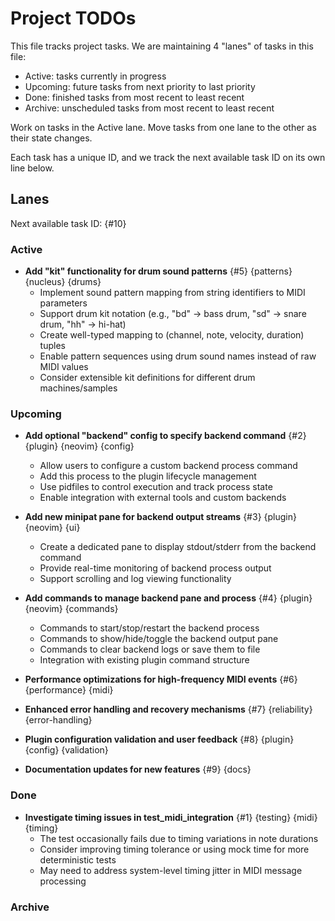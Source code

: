 # Project TODOs

This file tracks project tasks. We are maintaining 4 "lanes" of tasks in this file:

- Active: tasks currently in progress
- Upcoming: future tasks from next priority to last priority
- Done: finished tasks from most recent to least recent
- Archive: unscheduled tasks from most recent to least recent

Work on tasks in the Active lane. Move tasks from one lane to the other as their state changes.

Each task has a unique ID, and we track the next available task ID on its own line below.

## Lanes

Next available task ID: {#10}

### Active

- **Add "kit" functionality for drum sound patterns** {#5} {patterns} {nucleus} {drums}
  - Implement sound pattern mapping from string identifiers to MIDI parameters
  - Support drum kit notation (e.g., "bd" → bass drum, "sd" → snare drum, "hh" → hi-hat)
  - Create well-typed mapping to (channel, note, velocity, duration) tuples
  - Enable pattern sequences using drum sound names instead of raw MIDI values
  - Consider extensible kit definitions for different drum machines/samples

### Upcoming

- **Add optional "backend" config to specify backend command** {#2} {plugin} {neovim} {config}
  - Allow users to configure a custom backend process command
  - Add this process to the plugin lifecycle management
  - Use pidfiles to control execution and track process state
  - Enable integration with external tools and custom backends

- **Add new minipat pane for backend output streams** {#3} {plugin} {neovim} {ui}
  - Create a dedicated pane to display stdout/stderr from the backend command
  - Provide real-time monitoring of backend process output
  - Support scrolling and log viewing functionality

- **Add commands to manage backend pane and process** {#4} {plugin} {neovim} {commands}
  - Commands to start/stop/restart the backend process
  - Commands to show/hide/toggle the backend output pane
  - Commands to clear backend logs or save them to file
  - Integration with existing plugin command structure

- **Performance optimizations for high-frequency MIDI events** {#6} {performance} {midi}

- **Enhanced error handling and recovery mechanisms** {#7} {reliability} {error-handling}

- **Plugin configuration validation and user feedback** {#8} {plugin} {config} {validation}

- **Documentation updates for new features** {#9} {docs}

### Done

- **Investigate timing issues in test_midi_integration** {#1} {testing} {midi} {timing}
  - The test occasionally fails due to timing variations in note durations
  - Consider improving timing tolerance or using mock time for more deterministic tests
  - May need to address system-level timing jitter in MIDI message processing

### Archive

